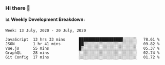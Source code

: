 ### Hi there 👋

**:bar_chart: Weekly Development Breakdown:**

<!--START_SECTION:waka-->
```text
Week: 13 July, 2020 - 20 July, 2020

JavaScript  13 hrs 33 mins      ███████████████████░░░░░░   78.61 % 
JSON        1 hr 41 mins        ██░░░░░░░░░░░░░░░░░░░░░░░   09.82 % 
Vue.js      55 mins             █░░░░░░░░░░░░░░░░░░░░░░░░   05.37 % 
GraphQL     28 mins             ░░░░░░░░░░░░░░░░░░░░░░░░░   02.74 % 
Git Config  17 mins             ░░░░░░░░░░░░░░░░░░░░░░░░░   01.72 %
```
<!--END_SECTION:waka-->

<!--
**emrahyumuk/emrahyumuk** is a ✨ _special_ ✨ repository because its `README.md` (this file) appears on your GitHub profile.

Here are some ideas to get you started:

- 🔭 I’m currently working on ...
- 🌱 I’m currently learning ...
- 👯 I’m looking to collaborate on ...
- 🤔 I’m looking for help with ...
- 💬 Ask me about ...
- 📫 How to reach me: ...
- 😄 Pronouns: ...
- ⚡ Fun fact: ...

**:zap: Recent Activity:**
-->
